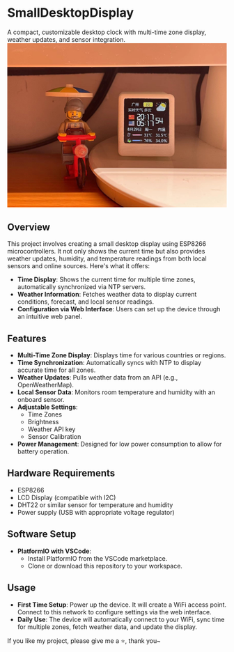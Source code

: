 # SmallDesktopDisplay 

A compact, customizable desktop clock with multi-time zone display, weather updates, and sensor integration.
![](imgs/68747470733a2f2f747661332e73696e61696d672e636e2f6c617267652f3030364a714744346c79316836336d6437343167756a33316261307a677136352e6a7067.jpeg)

## Overview

This project involves creating a small desktop display using ESP8266 microcontrollers. It not only shows the current time but also provides weather updates, humidity, and temperature readings from both local sensors and online sources. Here's what it offers:

- **Time Display**: Shows the current time for multiple time zones, automatically synchronized via NTP servers.
- **Weather Information**: Fetches weather data to display current conditions, forecast, and local sensor readings.
- **Configuration via Web Interface**: Users can set up the device through an intuitive web panel.

## Features

- **Multi-Time Zone Display**: Displays time for various countries or regions.
- **Time Synchronization**: Automatically syncs with NTP to display accurate time for all zones.
- **Weather Updates**: Pulls weather data from an API (e.g., OpenWeatherMap).
- **Local Sensor Data**: Monitors room temperature and humidity with an onboard sensor.
- **Adjustable Settings**:
  - Time Zones
  - Brightness
  - Weather API key
  - Sensor Calibration
- **Power Management**: Designed for low power consumption to allow for battery operation.

## Hardware Requirements

- ESP8266 
- LCD Display (compatible with I2C)
- DHT22 or similar sensor for temperature and humidity
- Power supply (USB with appropriate voltage regulator)

## Software Setup

- **PlatformIO with VSCode**:
   - Install PlatformIO from the VSCode marketplace.
   - Clone or download this repository to your workspace.


## Usage

- **First Time Setup**: Power up the device. It will create a WiFi access point. Connect to this network to configure settings via the web interface.
- **Daily Use**: The device will automatically connect to your WiFi, sync time for multiple zones, fetch weather data, and update the display.


If you like my project, please give me a ⭐, thank you~